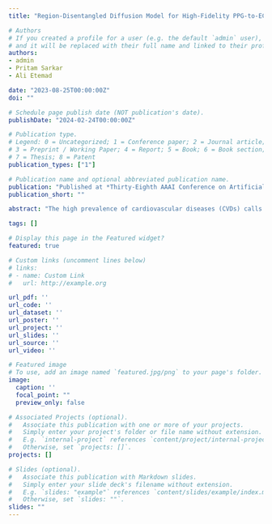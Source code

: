 ```yaml
---
title: "Region-Disentangled Diffusion Model for High-Fidelity PPG-to-ECG Translation"

# Authors
# If you created a profile for a user (e.g. the default `admin` user), write the username (folder name) here 
# and it will be replaced with their full name and linked to their profile.
authors:
- admin
- Pritam Sarkar
- Ali Etemad

date: "2023-08-25T00:00:00Z"
doi: ""

# Schedule page publish date (NOT publication's date).
publishDate: "2024-02-24T00:00:00Z"

# Publication type.
# Legend: 0 = Uncategorized; 1 = Conference paper; 2 = Journal article;
# 3 = Preprint / Working Paper; 4 = Report; 5 = Book; 6 = Book section;
# 7 = Thesis; 8 = Patent
publication_types: ["1"]

# Publication name and optional abbreviated publication name.
publication: "Published at *Thirty-Eighth AAAI Conference on Artificial Intelligence (AAAI-24)*"
publication_short: ""

abstract: "The high prevalence of cardiovascular diseases (CVDs) calls for accessible and cost-effective continuous cardiac monitoring tools. Despite Electrocardiography (ECG) being the gold standard, continuous monitoring remains a challenge, leading to the exploration of Photoplethysmography (PPG), a promising but more basic alternative available in consumer wearables. This notion has recently spurred interest in translating PPG to ECG signals. In this work, we introduce Region-Disentangled Diffusion Model (RDDM), a novel diffusion model designed to capture the complex temporal dynamics of ECG. Traditional Diffusion models like Denoising Diffusion Probabilistic Models (DDPM) face challenges in capturing such nuances due to the indiscriminate noise addition process across the entire signal. Our proposed RDDM overcomes such limitations by incorporating a novel forward process that selectively adds noise to specific regions of interest (ROI) such as QRS complex in ECG signals, and a reverse process that disentangles the denoising of ROI and non-ROI regions. Quantitative experiments demonstrate that RDDM can generate high-fidelity ECG from PPG in as few as 10 diffusion steps, making it highly effective and computationally efficient. Additionally, to rigorously validate the usefulness of the generated ECG signals, we introduce CardioBench, a comprehensive evaluation benchmark for a variety of cardiac-related tasks including heart rate and blood pressure estimation, stress classification, and the detection of atrial fibrillation and diabetes. Our thorough experiments show that RDDM achieves state-of-the-art performance on CardioBench. To the best of our knowledge, RDDM is the first diffusion model for cross-modal signal-to-signal translation in the bio-signal domain."

tags: []

# Display this page in the Featured widget?
featured: true

# Custom links (uncomment lines below)
# links:
# - name: Custom Link
#   url: http://example.org

url_pdf: ''
url_code: ''
url_dataset: ''
url_poster: ''
url_project: ''
url_slides: ''
url_source: ''
url_video: ''

# Featured image
# To use, add an image named `featured.jpg/png` to your page's folder. 
image:
  caption: ''
  focal_point: ""
  preview_only: false

# Associated Projects (optional).
#   Associate this publication with one or more of your projects.
#   Simply enter your project's folder or file name without extension.
#   E.g. `internal-project` references `content/project/internal-project/index.md`.
#   Otherwise, set `projects: []`.
projects: []

# Slides (optional).
#   Associate this publication with Markdown slides.
#   Simply enter your slide deck's filename without extension.
#   E.g. `slides: "example"` references `content/slides/example/index.md`.
#   Otherwise, set `slides: ""`.
slides: ""
---
```

